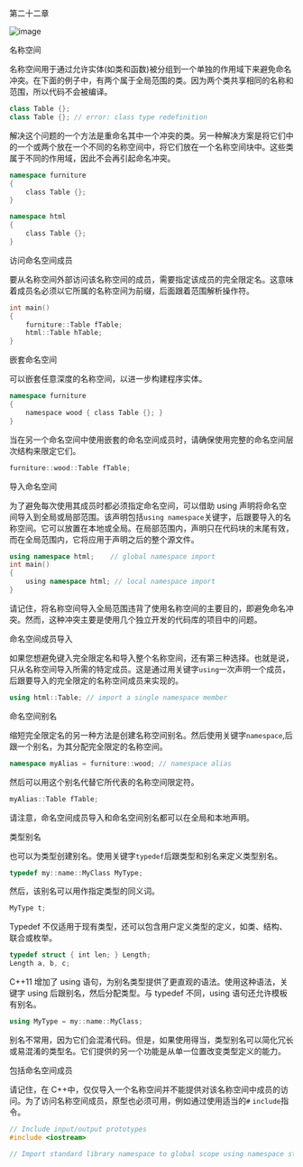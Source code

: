 第二十二章

![image](images/frontdot.jpg)

名称空间

名称空间用于通过允许实体(如类和函数)被分组到一个单独的作用域下来避免命名冲突。在下面的例子中，有两个属于全局范围的类。因为两个类共享相同的名称和范围，所以代码不会被编译。

```cpp
class Table {};
class Table {}; // error: class type redefinition
```

解决这个问题的一个方法是重命名其中一个冲突的类。另一种解决方案是将它们中的一个或两个放在一个不同的名称空间中，将它们放在一个名称空间块中。这些类属于不同的作用域，因此不会再引起命名冲突。

```cpp
namespace furniture
{
    class Table {};
}

namespace html
{
    class Table {};
}
```

访问命名空间成员

要从名称空间外部访问该名称空间的成员，需要指定该成员的完全限定名。这意味着成员名必须以它所属的名称空间为前缀，后面跟着范围解析操作符。

```cpp
int main()
{
    furniture::Table fTable;
    html::Table hTable;
}
```

嵌套命名空间

可以嵌套任意深度的名称空间，以进一步构建程序实体。

```cpp
namespace furniture
{
    namespace wood { class Table {}; }
}
```

当在另一个命名空间中使用嵌套的命名空间成员时，请确保使用完整的命名空间层次结构来限定它们。

```cpp
furniture::wood::Table fTable;
```

导入命名空间

为了避免每次使用其成员时都必须指定命名空间，可以借助 using 声明将命名空间导入到全局或局部范围。该声明包括`using namespace`关键字，后跟要导入的名称空间。它可以放置在本地或全局。在局部范围内，声明只在代码块的末尾有效，而在全局范围内，它将应用于声明之后的整个源文件。

```cpp
using namespace html;    // global namespace import
int main()
{
    using namespace html; // local namespace import
}
```

请记住，将名称空间导入全局范围违背了使用名称空间的主要目的，即避免命名冲突。然而，这种冲突主要是使用几个独立开发的代码库的项目中的问题。

命名空间成员导入

如果您想避免键入完全限定名和导入整个名称空间，还有第三种选择。也就是说，只从名称空间导入所需的特定成员。这是通过用关键字`using`一次声明一个成员，后跟要导入的完全限定的名称空间成员来实现的。

```cpp
using html::Table; // import a single namespace member
```

命名空间别名

缩短完全限定名的另一种方法是创建名称空间别名。然后使用关键字`namespace`,后跟一个别名，为其分配完全限定的名称空间。

```cpp
namespace myAlias = furniture::wood; // namespace alias
```

然后可以用这个别名代替它所代表的名称空间限定符。

```cpp
myAlias::Table fTable;
```

请注意，命名空间成员导入和命名空间别名都可以在全局和本地声明。

类型别名

也可以为类型创建别名。使用关键字`typedef`后跟类型和别名来定义类型别名。

```cpp
typedef my::name::MyClass MyType;
```

然后，该别名可以用作指定类型的同义词。

```cpp
MyType t;
```

Typedef 不仅适用于现有类型，还可以包含用户定义类型的定义，如类、结构、联合或枚举。

```cpp
typedef struct { int len; } Length;
Length a, b, c;
```

C++11 增加了 using 语句，为别名类型提供了更直观的语法。使用这种语法，关键字 using 后跟别名，然后分配类型。与 typedef 不同，using 语句还允许模板有别名。

```cpp
using MyType = my::name::MyClass;
```

别名不常用，因为它们会混淆代码。但是，如果使用得当，类型别名可以简化冗长或易混淆的类型名。它们提供的另一个功能是从单一位置改变类型定义的能力。

包括命名空间成员

请记住，在 C++中，仅仅导入一个名称空间并不能提供对该名称空间中成员的访问。为了访问名称空间成员，原型也必须可用，例如通过使用适当的`#` `include`指令。

```cpp
// Include input/output prototypes
#include <iostream>

// Import standard library namespace to global scope using namespace std;
```